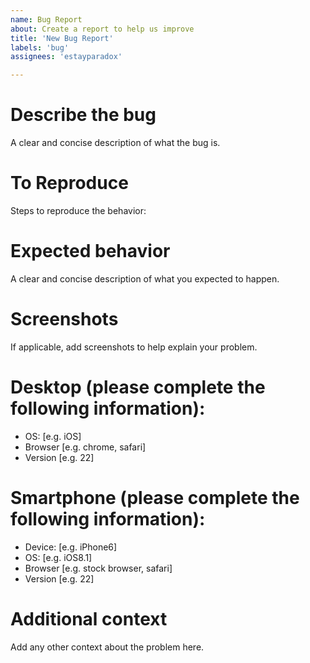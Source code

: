 ```yaml
---
name: Bug Report
about: Create a report to help us improve
title: 'New Bug Report'
labels: 'bug'
assignees: 'estayparadox'

---
```


# Describe the bug

A clear and concise description of what the bug is.

# To Reproduce

Steps to reproduce the behavior:

# Expected behavior

A clear and concise description of what you expected to happen.

# Screenshots

If applicable, add screenshots to help explain your problem.

# Desktop (please complete the following information):

 - OS: [e.g. iOS]
 - Browser [e.g. chrome, safari]
 - Version [e.g. 22]

# Smartphone (please complete the following information):

 - Device: [e.g. iPhone6]
 - OS: [e.g. iOS8.1]
 - Browser [e.g. stock browser, safari]
 - Version [e.g. 22]

# Additional context

Add any other context about the problem here.
